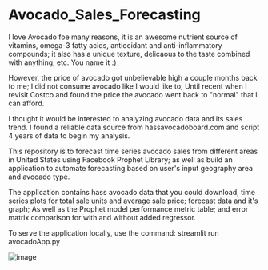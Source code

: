 # Avocado_Sales_Forecasting

I love Avocado foe many reasons, it is an awesome nutrient source of vitamins, omega-3 fatty acids, antiocidant and anti-inflammatory compounds; it also has a unique texture, delicaous to the taste combined with anything, etc. You name it :)

However, the price of avocado got unbelievable high a couple months back to me; I did not consume avocado like I would like to; Until recent when I revisit Costco and found the price the avocado went back to "normal" that I can afford. 

I thought it would be interested to analyzing avocado data and its sales trend. I found a reliable data source from hassavocadoboard.com and script 4 years of data to begin my analysis.

This repository is to forecast time series avocado sales from different areas in United States using Facebook Prophet Library; as well as build an application to automate forecasting based on user's input geography area and avocado type. 

The application contains hass avocado data that you could download, time series plots for total sale units and average sale price; forecast data and it's graph; As well as the Prophet model performance metric table; and error matrix comparison for with and without added regressor.

To serve the application locally, use the command:
streamlit run avocadoApp.py

![image](https://user-images.githubusercontent.com/77316363/192685774-b6217790-5302-492c-a41f-f438063ff081.png)

